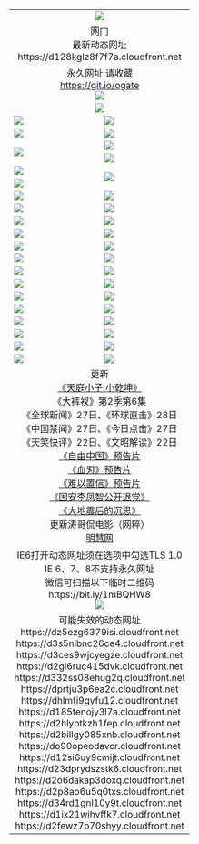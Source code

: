 ﻿<table>
  <tr></tr>
  <tr><td colspan=2 align=center><img src="https://d128kglz8f7f7a.cloudfront.net/Up/oGate.jpg" /></td></tr>
  <tr><td colspan=2 align=center>网门<br>最新动态网址
<br>https://d128kglz8f7f7a.cloudfront.net
    </td>
  </tr>
  <tr>
    <td colspan=2 align=center>永久网址 请收藏<br/><a href="https://git.io/ogate" target="_blank">https://git.io/ogate</a><br/><a href="https://d128kglz8f7f7a.cloudfront.net/Up/0WMGDL2.png" target="_blank"><img src="https://d128kglz8f7f7a.cloudfront.net/Up/0WMGD2.png"/></a></td>
    <!--td align=center>临时网址 微信用<br/><a href="https://bit.ly/1mBQHW8" target="_blank">https://bit.ly/1mBQHW8</a><br/><a href="https://d128kglz8f7f7a.cloudfront.net/Up/0WMGDL3.png" target="_blank"><img src="https://d128kglz8f7f7a.cloudfront.net/Up/0WMGD3.png"/></a></td-->
  </tr>
  <tr>
    <td colspan=2 align=center><a href="https://d128kglz8f7f7a.cloudfront.net/ogUP.aspx?name=0oGate.apk" target="_blank"><img src="https://d128kglz8f7f7a.cloudfront.net/Up/0WMAZ.jpg" /></a></td>
  </tr>
  <tr>
    <td><a href="https://d128kglz8f7f7a.cloudfront.net/ogNice.aspx" target="_blank"><img src="https://d128kglz8f7f7a.cloudfront.net/Up/0WCYY.jpg" /></a></td>
    <td><a href="https://d128kglz8f7f7a.cloudfront.net/onCO.aspx?ob=600%E4%BA%8B%E7%89%A9&op=%E5%A2%9E%E5%88%A0%E6%94%B9&args=WH1~%23%E7%B1%BB%E5%9E%8B6%E6%96%B0%E9%97%BB%7c%23%E7%B1%BB%E5%9E%8B6%E8%AF%84%E8%AE%BA&mode=" target="_blank"><img src="https://d128kglz8f7f7a.cloudfront.net/Up/0WZTT.jpg" /></a></td> 
  </tr>
  <tr>
    <td><a href="https://d128kglz8f7f7a.cloudfront.net/ogDY.aspx" target="_blank"><img src="https://d128kglz8f7f7a.cloudfront.net/Up/0FK.jpg" /></a></td>
    <td><a href="https://d128kglz8f7f7a.cloudfront.net/ogST.aspx" target="_blank"><img src="https://d128kglz8f7f7a.cloudfront.net/Up/0ST.jpg" /></a></td> 
  </tr>
  <tr>
    <td rowspan=2><a href="https://d128kglz8f7f7a.cloudfront.net/ogUP.aspx?name=WJ.mp4&count=T:1,480P:1" target="_blank"><img src="https://d128kglz8f7f7a.cloudfront.net/Up/WJ.jpg" /></a></td>
    <td><a href="https://d128kglz8f7f7a.cloudfront.net/ogUP.aspx?name=11DKC.mp4&count=T:2,2:6,1:16" target="_blank"><img src="https://d128kglz8f7f7a.cloudfront.net/Up/11DKC.jpg" /></a></td> 
  </tr>
  <tr>
    <td><a href="https://d128kglz8f7f7a.cloudfront.net/ogUP.aspx?name=LRSH.mp4&count=W:13,2:10" target="_blank"><img src="https://d128kglz8f7f7a.cloudfront.net/Up/LRSH.jpg" /></a></td>
  </tr>
  <tr>
    <td><a href="https://d128kglz8f7f7a.cloudfront.net/ogUP.aspx?name=JQR.mp4&count=2" target="_blank"><img src="https://d128kglz8f7f7a.cloudfront.net/Up/JQR.jpg" /></a></td>   
    <td rowspan=2><a href="https://d128kglz8f7f7a.cloudfront.net/ogUP.aspx?name=JP.mp4&count=9" target="_blank"><img src="https://d128kglz8f7f7a.cloudfront.net/Up/JP.jpg" /></td>
  </tr>
  <tr>
    <td><div><a href="https://d128kglz8f7f7a.cloudfront.net/ogUP.aspx?name=LRWS.mp4&count=7B:7,6B:44,5A:10,5B:35,4A:14,4B:19,3A:10,3B:26,2A:16,2B:21,1A:23,1B:29&current=7B:7" target="_blank"><img src="https://d128kglz8f7f7a.cloudfront.net/Up/LRWS.jpg" /></a></td>
  </tr>
  <tr>
    <td><a href="https://d128kglz8f7f7a.cloudfront.net/ogUP.aspx?name=SSZJ.mp4&count=SP:6,480P:8" target="_blank"><img src="https://d128kglz8f7f7a.cloudfront.net/Up/SSZJ.jpg" /></a></td>
    <td><a href="https://d128kglz8f7f7a.cloudfront.net/ogUP.aspx?name=WH.mp4" target="_blank"><img src="https://d128kglz8f7f7a.cloudfront.net/Up/WH.jpg" /></a></td>
  </tr>
  <tr>
    <td><a href="https://d128kglz8f7f7a.cloudfront.net/ogUP.aspx?name=ZY.mp4&count=2015:16" target="_blank"><img src="https://d128kglz8f7f7a.cloudfront.net/Up/ZY.jpg" /></a</td>
    <td><a href="https://d128kglz8f7f7a.cloudfront.net/ogUP.aspx?name=XTFY.mp4&count=B:2,A:24" target="_blank"><img src="https://d128kglz8f7f7a.cloudfront.net/Up/XTFY.jpg" /></a></td>
  </tr>
  <tr>
    <td><a href="https://d128kglz8f7f7a.cloudfront.net/ogUP.aspx?name=1LYF.mp4&count=2" target="_blank"><img src="https://d128kglz8f7f7a.cloudfront.net/Up/1LYF0.jpg" /></a></td>
    <td><a href="https://d128kglz8f7f7a.cloudfront.net/ogUP.aspx?name=1ZGC.mp4&count=6" target="_blank"><img src="https://d128kglz8f7f7a.cloudfront.net/Up/1ZGC0.jpg" /></a></td>
  </tr>
  <tr>
    <td><a href="https://d128kglz8f7f7a.cloudfront.net/ogUP.aspx?name=1ZKM.mp4&count=3&current=3" target="_blank"><img src="https://d128kglz8f7f7a.cloudfront.net/Up/1ZKM0.jpg" /></a></td>  
    <td><a href="https://d128kglz8f7f7a.cloudfront.net/ogUP.aspx?name=1WWY.mp4&count=6&current=6" target="_blank"><img src="https://d128kglz8f7f7a.cloudfront.net/Up/1WWY0.jpg" /></a></td>
  </tr>
  <tr>
    <td><a href="https://d128kglz8f7f7a.cloudfront.net/ogUP.aspx?name=10JGY.mp4&count=3" target="_blank"><img src="https://d128kglz8f7f7a.cloudfront.net/Up/10JGY0.jpg" /></a></td>
    <td><a href="https://d128kglz8f7f7a.cloudfront.net/ogUP.aspx?name=10CYS.mp4&count=2" target="_blank"><img src="https://d128kglz8f7f7a.cloudfront.net/Up/10CYS0.jpg" /></a></td>
  </tr>
  <tr>
    <td><a href="https://d128kglz8f7f7a.cloudfront.net/ogUP.aspx?name=4SQQ.mp4&count=201602:20,201601:21&current=201602:20" target="_blank"><img src="https://d128kglz8f7f7a.cloudfront.net/Up/4SQQ0.jpg"/></a></td>
    <td><a href="https://d128kglz8f7f7a.cloudfront.net/ogUP.aspx?name=4SHQ.mp4&count=201602:26,201601:28&current=201602:26" target="_blank"><img src="https://d128kglz8f7f7a.cloudfront.net/Up/4SHQ0.jpg"/></a></td>
  </tr>
  <tr>
    <td><a href="https://d128kglz8f7f7a.cloudfront.net/ogUP.aspx?name=4SZG.mp4&count=201602:20,201601:23&current=201602:20" target="_blank"><img src="https://d128kglz8f7f7a.cloudfront.net/Up/4SZG0.jpg"/></a></td>
    <td><a href="https://d128kglz8f7f7a.cloudfront.net/ogUP.aspx?name=4SDJ.mp4&count=201602A:23,201602B:7,201601A:48,201601B:6&current=201602A:23" target="_blank"><img src="https://d128kglz8f7f7a.cloudfront.net/Up/4SDJ0.jpg"/></a></td>
  </tr>
  <tr>
    <td><a href="https://d128kglz8f7f7a.cloudfront.net/ogUP.aspx?name=4CTX.mp4&count=201602:3,201601:4&current=201602:3" target="_blank"><img src="https://d128kglz8f7f7a.cloudfront.net/Up/4CTX0.jpg"/></a></td>
    <td><a href="https://d128kglz8f7f7a.cloudfront.net/ogUP.aspx?name=4CWZ.mp4&count=201602:3,201601:4&current=201602:3" target="_blank"><img src="https://d128kglz8f7f7a.cloudfront.net/Up/4CWZ0.jpg"/></a></td>
  </tr>
  <tr>
    <td><a href="https://d128kglz8f7f7a.cloudfront.net/onUP.aspx?name=https://dwsfx5awq5vcc.cloudfront.net/" target="_blank"><img src="https://d128kglz8f7f7a.cloudfront.net/Up/0DTW.jpg"/></a></td>
    <td><a href="https://d128kglz8f7f7a.cloudfront.net/onUP.aspx?name=https://d240ns8up8earz.cloudfront.net/acenter/" target="_blank"><img src="https://d128kglz8f7f7a.cloudfront.net/Up/0TDW.jpg" /></a></td>
  </tr>
  <tr>
    <td><a href="https://d128kglz8f7f7a.cloudfront.net/onUP.aspx?name=https://d4508d6vomz2p.cloudfront.net/gb/nsc413.htm" target="_blank"><img src="https://d128kglz8f7f7a.cloudfront.net/Up/0DJY.jpg" /></a></td>
    <td><a href="https://d128kglz8f7f7a.cloudfront.net/onUP.aspx?name=https://d3bxwq7vzudb5l.cloudfront.net/xtr/gb/prog204.html" target="_blank"><img src="https://d128kglz8f7f7a.cloudfront.net/Up/0XTR.jpg" /></a></td>
  </tr>
  <tr>
    <td><a href="https://d128kglz8f7f7a.cloudfront.net/onUP.aspx?name=https://d3aj00iefsmfgc.cloudfront.net/" target="_blank"><img src="https://d128kglz8f7f7a.cloudfront.net/Up/0MHW.jpg" /></a></td>
    <td><a href="https://d128kglz8f7f7a.cloudfront.net/onUP.aspx?name=https://d1lcj91uv80klr.cloudfront.net/" target="_blank"><img src="https://d128kglz8f7f7a.cloudfront.net/Up/0ZJW.jpg" /></a></td>
  </tr>
  <tr>
    <td><a href="https://d128kglz8f7f7a.cloudfront.net/ogUP.aspx?name=0FG.zip" target="_blank"><img src="https://d128kglz8f7f7a.cloudfront.net/Up/0FG.jpg" /></a></td>
    <td><a href="https://d128kglz8f7f7a.cloudfront.net/ogUP.aspx?name=0FGA.apk" target="_blank"><img src="https://d128kglz8f7f7a.cloudfront.net/Up/0FGA.jpg" /></a></td>
  </tr>
  <tr>
    <td><a href="https://d128kglz8f7f7a.cloudfront.net/ogUP.aspx?name=0U.zip" target="_blank"><img src="https://d128kglz8f7f7a.cloudfront.net/Up/0U.jpg" /></a></td>
    <td><a href="https://d128kglz8f7f7a.cloudfront.net/ogUP.aspx?name=0UA.apk" target="_blank"><img src="https://d128kglz8f7f7a.cloudfront.net/Up/0UA.jpg" /></a></td>
  </tr>
  <tr>
    <td><a href="https://d128kglz8f7f7a.cloudfront.net/ogUP.aspx?name=0iPPOTV.zip" target="_blank"><img src="https://d128kglz8f7f7a.cloudfront.net/Up/0iPPOTV.jpg" /></a></td>
    <td><a href="https://d128kglz8f7f7a.cloudfront.net/ogUP.aspx?name=0iNTD.apk" target="_blank"><img src="https://d128kglz8f7f7a.cloudfront.net/Up/0iNTD.jpg" /></a></td>
  </tr>
  <tr>
    <td colspan=2 align=center>更新<br>
      <a href="https://d128kglz8f7f7a.cloudfront.net/ogUP.aspx?name=1XQK.mp4&count=13" target="_blank">《天庭小子·小乾坤》</a><br>
      《大裤衩》第2季第6集<br>
      《全球新闻》27日、《环球直击》28日<br>
      《中国禁闻》27日、《今日点击》27日<br>
      《天笑快评》22日、《文昭解读》22日<br>
      <a href="https://d128kglz8f7f7a.cloudfront.net/ogUP.aspx?name=11ZYZG0.mp4" target="_blank">《自由中国》预告片</a><br>
      <a href="https://d128kglz8f7f7a.cloudfront.net/ogUP.aspx?name=11XR.mp4" target="_blank">《血刃》预告片</a><br>
      <a href="https://d128kglz8f7f7a.cloudfront.net/ogUP.aspx?name=11NYZX.mp4&count=2" target="_blank">《难以置信》预告片</a><br>
      <a href="https://d128kglz8f7f7a.cloudfront.net/ogUP.aspx?name=4LFZ.mp4" target="_blank">《国安李凤智公开退党》</a><br>
      <a href="https://d128kglz8f7f7a.cloudfront.net/ogUP.aspx?name=4DDZHDCS.mp4" target="_blank">《大地震后的沉思》</a><br>
      更新涛哥侃电影（网粹）<br>
      <a href="https://d128kglz8f7f7a.cloudfront.net/onUP.aspx?name=https://www.minghui.org/" target="_blank">明慧网</a></td>
    </td>
  </tr>
  <tr>
    <td colspan=2 align=center>IE6打开动态网址须在选项中勾选TLS 1.0<br/>IE 6、7、8不支持永久网址<br/>
      微信可扫描以下临时二维码<br/>https://bit.ly/1mBQHW8<br/><a href="https://d128kglz8f7f7a.cloudfront.net/Up/0WMGDL3.png" target="_blank"><img src="https://d128kglz8f7f7a.cloudfront.net/Up/0WMGD3.png"/></a><br>
  </tr>
  <tr>
    <td colspan=2 align=center>可能失效的动态网址
<br>https://dz5ezg6379isi.cloudfront.net
<br>https://d3s5nibnc26ce4.cloudfront.net
<br>https://d3ces9wjcyegze.cloudfront.net
<br>https://d2gi6ruc415dvk.cloudfront.net
<br>https://d332ss08ehug2q.cloudfront.net
<br>https://dprtju3p6ea2c.cloudfront.net
<br>https://dhlmfi9gyfu12.cloudfront.net
<br>https://d185tenojy3l7a.cloudfront.net
<br>https://d2hlybtkzh1fep.cloudfront.net
<br>https://d2billgy085xnb.cloudfront.net
<br>https://do90opeodavcr.cloudfront.net
<br>https://d12si6uy9cmijt.cloudfront.net
<br>https://d23dprydszstk6.cloudfront.net
<br>https://d2o6dakap3doxq.cloudfront.net
<br>https://d2p8ao6u5q0txs.cloudfront.net
<br>https://d34rd1gnl10y9t.cloudfront.net
<br>https://d1ix21wihvffk7.cloudfront.net
<br>https://d2fewz7p70shyy.cloudfront.net
    </td>
  </tr>
</table>
